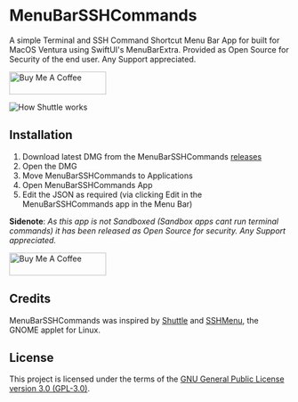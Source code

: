 # MenuBarSSHCommands
A simple Terminal and SSH Command Shortcut Menu Bar App for built for MacOS Ventura using SwiftUI's MenuBarExtra. Provided as Open Source for Security of the end user. Any Support appreciated.

<a href="https://www.buymeacoffee.com/dieskim" target="_blank"><img src="https://cdn.buymeacoffee.com/buttons/default-orange.png" alt="Buy Me A Coffee" height="41" width="174"></a>

![How Shuttle works](https://raw.githubusercontent.com/dieskim/MenuBarSSHCommands/main/Distribution/MenuBarSSHCommands.gif)

## Installation

1. Download latest DMG from the MenuBarSSHCommands [releases](https://github.com/dieskim/MenuBarSSHCommands/releases)
2. Open the DMG
3. Move MenuBarSSHCommands to Applications
4. Open MenuBarSSHCommands App
5. Edit the JSON as required (via clicking Edit in the MenuBarSSHCommands app in the Menu Bar)

**Sidenote**: *As this app is not Sandboxed (Sandbox apps cant run terminal commands) it has been released as Open Source for security. Any Support appreciated.*

<a href="https://www.buymeacoffee.com/dieskim" target="_blank"><img src="https://cdn.buymeacoffee.com/buttons/default-orange.png" alt="Buy Me A Coffee" height="41" width="174"></a>

## Credits

MenuBarSSHCommands was inspired by [Shuttle](https://github.com/fitztrev/shuttle) and [SSHMenu](http://sshmenu.sourceforge.net/), the GNOME applet for Linux.

## License

This project is licensed under the terms of the [GNU General Public License version 3.0 (GPL-3.0)](https://www.gnu.org/licenses/gpl-3.0.en.html).
